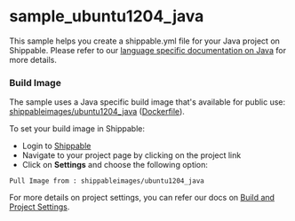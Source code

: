 sample_ubuntu1204_java
======================

This sample helps you create a shippable.yml file for your Java project on Shippable. Please refer to our [language specific documentation on Java](http://docs.shippable.com/languages/#java) for more details.

### Build Image

The sample uses a Java specific build image that's available for public use:
 [shippableimages/ubuntu1204_java](https://registry.hub.docker.com/u/shippableimages/ubuntu1204_java)  ([Dockerfile](https://github.com/shippableImages/ubuntu1204_java/blob/master/Dockerfile)).

To set your build image in Shippable:
- Login to [Shippable](https://www.shippable.com) 
- Navigate to your project page by clicking on the project link
- Click on **Settings** and choose the following option:

`Pull Image from : shippableimages/ubuntu1204_java`

For more details on project settings, you can refer our docs on  [Build and Project Settings](http://docs.shippable.com/project_settings).
